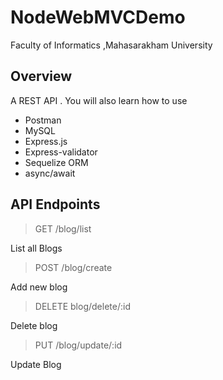 # NodeWebMVCDemo

Faculty of Informatics ,Mahasarakham University

## Overview

A REST API . You will also learn how to use

- Postman
- MySQL
- Express.js
- Express-validator
- Sequelize ORM
- async/await

## API Endpoints

> GET /blog/list

List all Blogs

> POST /blog/create

Add new blog

> DELETE blog/delete/:id

Delete blog

> PUT /blog/update/:id

Update Blog
